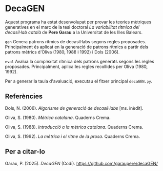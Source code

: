 # DecaGEN
Aquest programa ha estat desenvolupat per provar les teories mètriques generatives en el marc de la tesi doctoral _La variabilitat rítmica del decasíl·lab català_ de **Pere Garau** a la Universitat de les Illes Balears.

``gen`` Genera patrons rítmics de decasíl·labs segons regles proposades. Principalment és aplicat en la generació de patrons rítmics a partir dels patrons mètrics d'Oliva (1980, 1988 i 1992) i Dols (2006).

``eval`` Avalua la complexitat rítmica dels patrons generats segons les regles proposades. Principalment, aplica les regles recollides per Oliva (1980, 1992).

Per a generar la taula d'avaluació, executau el fitxer principal ``decaGEN.py``.



## Referències
Dols, N. (2006). _Algorisme de generació de decasíl·labs_ [ms. inèdit].

Oliva, S. (1980). _Mètrica catalana_. Quaderns Crema.

Oliva, S. (1988). _Introducció a la mètrica catalana_. Quaderns Crema.

Oliva, S. (1992). _La mètrica i el ritme de la prosa_. Quaderns Crema.

## Per a citar-lo
Garau, P. (2025). _DecaGEN_ (Codi). https://github.com/garaupere/decaGEN/
